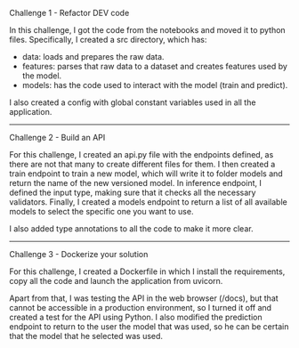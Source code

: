 
Challenge 1 - Refactor DEV code

In this challenge, I got the code from the notebooks and moved it to python files. Specifically, I created a src directory, which has:

- data: loads and prepares the raw data.
- features: parses that raw data to a dataset and creates features used by the model.
- models: has the code used to interact with the model (train and predict).

I also created a config with global constant variables used in all the application.

-------

Challenge 2 - Build an API

For this challenge, I created an api.py file with the endpoints defined, as there are not that many to create different files for them. I then created a train endpoint to train a new model, which will write it to folder models and return the name of the new versioned model. In inference endpoint, I defined the input type, making sure that it checks all the necessary validators. Finally, I created a models endpoint to return a list of all available models to select the specific one you want to use.

I also added type annotations to all the code to make it more clear.

-------

Challenge 3 - Dockerize your solution

For this challenge, I created a Dockerfile in which I install the requirements, copy all the code and launch the application from uvicorn.

Apart from that, I was testing the API in the web browser (/docs), but that cannot be accessible in a production environment, so I turned it off and created a test for the API using Python. I also modified the prediction endpoint to return to the user the model that was used, so he can be certain that the model that he selected was used.

